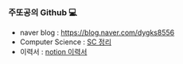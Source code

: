 ### 주또공의 Github 💻

- naver blog : https://blog.naver.com/dygks8556
- Computer Science : [SC 정리](https://jupaka.notion.site/Study-90145d4d5636433b8cd72734e23f4717)
- 이력서 : [notion 이력서](https://jupaka.notion.site/Ju-YoHan-2b0b57df6385480fa09e49093408198e)
